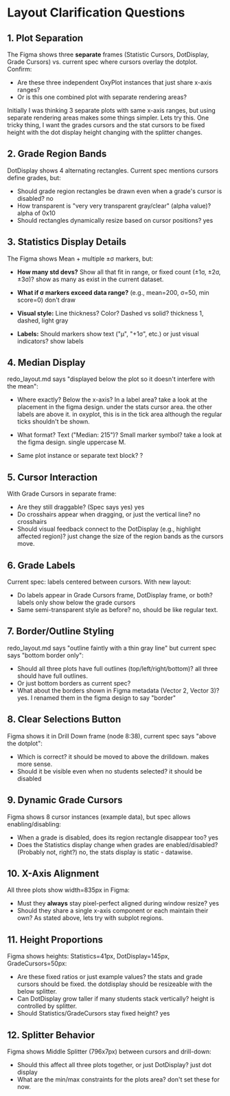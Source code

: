 # Layout Clarification Questions

## 1. Plot Separation
The Figma shows three **separate** frames (Statistic Cursors, DotDisplay, Grade Cursors) vs. current spec where cursors overlay the dotplot. Confirm:
- Are these three independent OxyPlot instances that just share x-axis ranges?
- Or is this one combined plot with separate rendering areas?

Initially I was thinking 3 separate plots with same x-axis ranges, but using separate rendering areas makes some things simpler. Lets try this. One tricky thing,
I want the grades cursors and the stat cursors to be fixed height with the dot display height changing with the splitter changes.

## 2. Grade Region Bands
DotDisplay shows 4 alternating rectangles. Current spec mentions cursors define grades, but:
- Should grade region rectangles be drawn even when a grade's cursor is disabled?
no
- How transparent is "very very transparent gray/clear" (alpha value)?
alpha of 0x10
- Should rectangles dynamically resize based on cursor positions?
yes

## 3. Statistics Display Details
The Figma shows Mean + multiple ±σ markers, but:
- **How many std devs?** Show all that fit in range, or fixed count (±1σ, ±2σ, ±3σ)?
show as many as exist in the current dataset.

- **What if σ markers exceed data range?** (e.g., mean=200, σ=50, min score=0)
don't draw

- **Visual style:** Line thickness? Color? Dashed vs solid?
thickness 1, dashed, light gray

- **Labels:** Should markers show text ("μ", "+1σ", etc.) or just visual indicators?
show labels

## 4. Median Display
redo_layout.md says "displayed below the plot so it doesn't interfere with the mean":
- Where exactly? Below the x-axis? In a label area?
take a look at the placement in the figma design. under the stats cursor area. the other labels are above it. in oxyplot, this is
in the tick area although the regular ticks shouldn't be shown.

- What format? Text ("Median: 215")? Small marker symbol?
take a look at the figma design. single uppercase M.

- Same plot instance or separate text block?
?

## 5. Cursor Interaction
With Grade Cursors in separate frame:
- Are they still draggable? (Spec says yes)
yes
- Do crosshairs appear when dragging, or just the vertical line?
no crosshairs
- Should visual feedback connect to the DotDisplay (e.g., highlight affected region)?
just change the size of the region bands as the cursors move.

## 6. Grade Labels
Current spec: labels centered between cursors. With new layout:
- Do labels appear in Grade Cursors frame, DotDisplay frame, or both?
labels only show below the grade cursors
- Same semi-transparent style as before?
no, should be like regular text.
## 7. Border/Outline Styling
redo_layout.md says "outline faintly with a thin gray line" but current spec says "bottom border only":
- Should all three plots have full outlines (top/left/right/bottom)?
all three should have full outlines.
- Or just bottom borders as current spec?
- What about the borders shown in Figma metadata (Vector 2, Vector 3)?
yes. I renamed them in the figma design to say "border"
## 8. Clear Selections Button
Figma shows it in Drill Down frame (node 8:38), current spec says "above the dotplot":
- Which is correct?
it should be moved to above the drilldown. makes more sense.
- Should it be visible even when no students selected?
it should be disabled

## 9. Dynamic Grade Cursors
Figma shows 8 cursor instances (example data), but spec allows enabling/disabling:
- When a grade is disabled, does its region rectangle disappear too?
yes
- Does the Statistics display change when grades are enabled/disabled? (Probably not, right?)
no, the stats display is static - datawise.
## 10. X-Axis Alignment
All three plots show width=835px in Figma:
- Must they **always** stay pixel-perfect aligned during window resize?
yes
- Should they share a single x-axis component or each maintain their own?
As stated above, lets try with subplot regions.
## 11. Height Proportions
Figma shows heights: Statistics=41px, DotDisplay=145px, GradeCursors=50px:
- Are these fixed ratios or just example values?
the stats and grade cursors should be fixed. the dotdisplay should be resizeable with the below splitter.
- Can DotDisplay grow taller if many students stack vertically?
height is controlled by splitter.
- Should Statistics/GradeCursors stay fixed height?
yes

## 12. Splitter Behavior
Figma shows Middle Splitter (796x7px) between cursors and drill-down:
- Should this affect all three plots together, or just DotDisplay?
just dot display
- What are the min/max constraints for the plots area?
don't set these for now.
